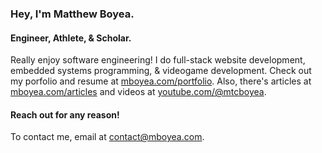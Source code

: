### Hey, I'm Matthew Boyea.
#### Engineer, Athlete, & Scholar.
Really enjoy software engineering! I do full-stack website development, embedded systems programming, & videogame development. Check out my porfolio and resume at [mboyea.com/portfolio](https://www.mboyea.com/portfolio). Also, there's articles at [mboyea.com/articles](https://www.mboyea.com/articles) and videos at [youtube.com/@mtcboyea](https://www.youtube.com/@mtcboyea).

#### Reach out for any reason!
To contact me, email at [contact@mboyea.com](mailto:contact@mboyea.com).

